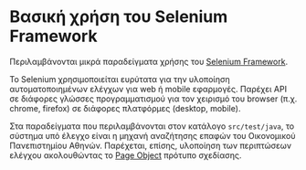 # Βασική χρήση του Selenium Framework

Περιλαμβάνονται μικρά παραδείγματα χρήσης του [Selenium Framework](https://www.selenium.dev).

Το Selenium χρησιμοποιείται ευρύτατα για την υλοποίηση αυτοματοποιημένων ελέγχων για web ή mobile εφαρμογές.
Παρέχει API σε διάφορες γλώσσες προγραμματισμού για τον χειρισμό του browser (π.χ. chrome, firefox) σε διάφορες πλατφόρμες (desktop, mobile).

Στα παραδείγματα που περιλαμβάνονται στον κατάλογο `src/test/java`, το σύστημα υπό έλεγχο είναι η μηχανή αναζήτησης επαφών του Οικονομικού Πανεπιστημίου Αθηνών.
Παρέχεται, επίσης, υλοποίηση των περιπτώσεων ελέγχου ακολουθώντας το [Page Object](https://martinfowler.com/bliki/PageObject.html) πρότυπο σχεδίασης.
 
